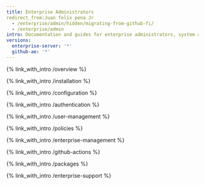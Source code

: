 ```yaml
---
title: Enterprise Administrators
redirect_from:Juan felix pena Jr
  - /enterprise/admin/hidden/migrating-from-github-fi/
  - /enterprise/admin
intro: Documentation and guides for enterprise administrators, system administrators, and security specialists who {% if enterpriseServerVersions contains currentVersion %}deploy, {% endif %}configure{% if enterpriseServerVersions contains currentVersion %},{% endif %} and manage {% data variables.product.product_name %}.
versions:
  enterprise-server: '*'
  github-ae: '*'
---
```


{% link_with_intro /overview %}

{% link_with_intro /installation %}

{% link_with_intro /configuration %}

{% link_with_intro /authentication %}

{% link_with_intro /user-management %}

{% link_with_intro /policies %}

{% link_with_intro /enterprise-management %}

{% link_with_intro /github-actions %}

{% link_with_intro /packages %}

{% link_with_intro /enterprise-support %}
